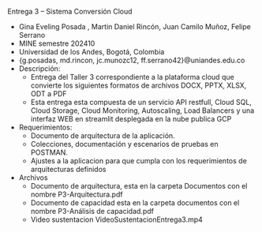 Entrega 3 – Sistema Conversión Cloud
* Gina Eveling Posada , Martin Daniel Rincón, Juan Camilo Muñoz, Felipe Serrano
* MINE semestre 202410
* Universidad de los Andes, Bogotá, Colombia
* {g.posadas, md.rincon, jc.munozc12, ff.serrano42}@uniandes.edu.co
* Descripción:
  * Entrega del Taller 3 correspondiente a la plataforma cloud que convierte los siguientes formatos de archivos DOCX, PPTX, XLSX, ODT  a PDF
  * Esta entrega esta compuesta de un servicio API restfull, Cloud SQL, Cloud Storage, Cloud Monitoring, Autoscaling, Load Balancers y una interfaz WEB en streamlit desplegada en la nube publica GCP
* Requerimientos:
  * Documento de arquitectura de la aplicación.
  * Colecciones, documentación y escenarios de pruebas en POSTMAN.
  *  Ajustes a la aplicacion para que cumpla con los requerimientos de arquitecturas definidos 
* Archivos
  * Documento de arquitectura, esta en la carpeta Documentos con el nombre P3-Arquitectura.pdf
  * Documento de capacidad esta en la carpeta documentos con el nombre P3-Análisis de capacidad.pdf
  * Video sustentacion VideoSustentacionEntrega3.mp4

